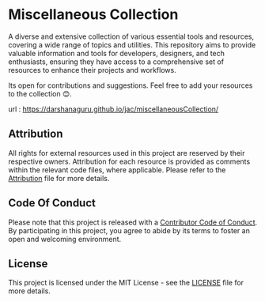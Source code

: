 # Miscellaneous Collection

A diverse and extensive collection of various essential tools and resources, covering a wide range of topics and utilities. This repository aims to provide valuable information and tools for developers, designers, and tech enthusiasts, ensuring they have access to a comprehensive set of resources to enhance their projects and workflows.

Its open for contributions and suggestions. Feel free to add your resources to the collection 😊.

url : https://darshanaguru.github.io/jac/miscellaneousCollection/

## Attribution

All rights for external resources used in this project are reserved by their respective owners. Attribution for each resource is provided as comments within the relevant code files, where applicable. Please refer to the [Attribution](https://github.com/DarshanAguru/jac/blob/main/ATTRIBUTIONS.md) file for more details.

## Code Of Conduct

Please note that this project is released with a [Contributor Code of Conduct](https://github.com/DarshanAguru/jac/blob/main/CODE_OF_CONDUCT.md). By participating in this project, you agree to abide by its terms to foster an open and welcoming environment.

## License

This project is licensed under the MIT License - see the [LICENSE](https://github.com/DarshanAguru/jac/blob/main/LICENSE) file for more details.